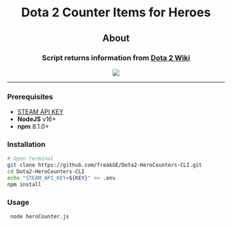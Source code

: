 <br>
<h1 align="center">Dota 2 Counter Items for Heroes</h1>

<h2 align="center">About</h2>
<h3 align="center">Script returns information from <a href="https://dota2.fandom.com/wiki/Dota_2_Wiki">Dota 2 Wiki</a> </h3>
<div align="center"><img src="https://user-images.githubusercontent.com/52050303/203575478-dfd17637-f9f2-41ab-89cc-a77781edb1ba.png" /></div>

---

### Prerequisites

- [STEAM API KEY](https://steamcommunity.com/dev)
- **NodeJS** v16+
- **npm** 8.1.0+

### Installation

```sh
# Open terminal
git clone https://github.com/freakGE/Dota2-HeroCounters-CLI.git
cd Dota2-HeroCounters-CLI
echo "STEAM_API_KEY=${KEY}" >> .env
npm install
```

### Usage

```sh
 node heroCounter.js
```
